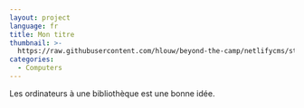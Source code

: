```yaml
---
layout: project
language: fr
title: Mon titre
thumbnail: >-
  https://raw.githubusercontent.com/hlouw/beyond-the-camp/netlifycms/static/img/library_square.jpg
categories:
  - Computers
---
```

Les ordinateurs à une bibliothèque est une bonne idée.